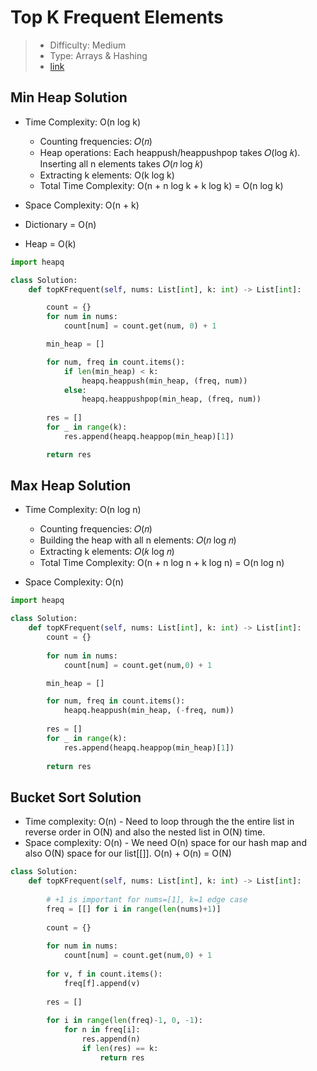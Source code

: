 # Top K Frequent Elements

> - Difficulty: Medium
> - Type: Arrays & Hashing
> - [link](https://leetcode.com/problems/top-k-frequent-elements/)

## Min Heap Solution
- Time Complexity: O(n log k)
    - Counting frequencies: 𝑂(𝑛)
    - Heap operations: Each heappush/heappushpop takes 𝑂(log ⁡𝑘). Inserting all n elements takes 𝑂(𝑛 log 𝑘)
    - Extracting k elements: O(k log k)
    - Total Time Complexity: O(n + n log k + k log k) = O(n log k)

- Space Complexity: O(n + k)
- Dictionary = O(n)
- Heap = O(k)

```python
import heapq

class Solution:
    def topKFrequent(self, nums: List[int], k: int) -> List[int]:

        count = {}
        for num in nums:
            count[num] = count.get(num, 0) + 1

        min_heap = []

        for num, freq in count.items():
            if len(min_heap) < k:
                heapq.heappush(min_heap, (freq, num))
            else:
                heapq.heappushpop(min_heap, (freq, num))
        
        res = []
        for _ in range(k):
            res.append(heapq.heappop(min_heap)[1])

        return res
```




## Max Heap Solution
- Time Complexity: O(n log n)
    - Counting frequencies: 𝑂(𝑛)
    - Building the heap with all n elements: 𝑂(𝑛 log ⁡𝑛)
    - Extracting k elements: 𝑂(𝑘 log ⁡𝑛)
    - Total Time Complexity: O(n + n log n + k log n) = O(n log n)

- Space Complexity: O(n)

```python
import heapq

class Solution:
    def topKFrequent(self, nums: List[int], k: int) -> List[int]:
        count = {}
        
        for num in nums:
            count[num] = count.get(num,0) + 1

        min_heap = []

        for num, freq in count.items():
            heapq.heappush(min_heap, (-freq, num))
        
        res = []
        for _ in range(k):
            res.append(heapq.heappop(min_heap)[1])
        
        return res
```

## Bucket Sort Solution
- Time complexity: O(n) - Need to loop through the the entire list in reverse order in O(N) and also the nested list in O(N) time. 
- Space complexity: O(n) - We need O(n) space for our hash map and also O(N) space for our list[[]]. O(n) + O(n) = O(N)

```python
class Solution:
    def topKFrequent(self, nums: List[int], k: int) -> List[int]:
        
        # +1 is important for nums=[1], k=1 edge case
        freq = [[] for i in range(len(nums)+1)]
        
        count = {}
        
        for num in nums:
            count[num] = count.get(num,0) + 1
            
        for v, f in count.items():
            freq[f].append(v)
            
        res = []
        
        for i in range(len(freq)-1, 0, -1):
            for n in freq[i]:
                res.append(n)
                if len(res) == k:
                    return res
```